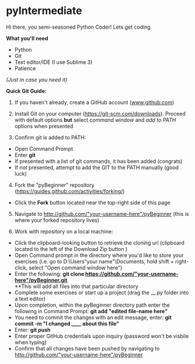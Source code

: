 # pyIntermediate
Hi there, you semi-seasoned Python Coder! Lets get coding

**What you'll need**
- Python
- Git
- Text editor/IDE (I use Sublime 3)
- Patience

_(Just in case you need it)_

**Quick Git Guide:**

1) If you haven't already, create a GitHub account (www.github.com)

2) Install Git on your computer (https://git-scm.com/downloads). Proceed with default options **but** select _command window_ and _add to PATH_ options when presented

3) Confirm git is added to PATH:
- Open Command Prompt
- Enter **git**
- If presented with a list of git commands, it has been added (congrats)
- If not presented, attempt to add the GIT to the PATH manually (good luck)

4) Fork the "pyBeginner" repository (https://guides.github.com/activities/forking/)
- Click the **Fork** button located near the top-right side of this page

5) Navigate to http://github.com/"your-username-here"/pyBeginner (this is where your forked repository lives)

6) Work with repository on a local machine:
- Click the clipboard-looking button to retrieve the cloning url (clipboard located to the left of the Download Zip button )
- Open Command prompt in the directory where you'd like to store your exercises (i.e. go to D:\Users\"your name"\Documents\, hold shift + right-click, select "Open command window here")
- Enter the following: **git clone https://github.com/"your-username-here"/pyBeginner.git**  
**This will add all files into that particular directory
- Complete some exercises or start up a project (drag the __.py folder into a text editor)
- Upon completion, within the pyBeginner directory path enter the following in Command Prompt: **git add "edited file-name here"**
- You need to commit the changes with an edit message, enter: **git commit -m "I changed ____ about this file"**
- Enter: **git push**
- Enter proper GitHub credentials upon inquiry (password won't be visbile when typing)
- Confirm that all changes have been pushed by navigating to http://github.com/"your-username-here"/pyBeginner
